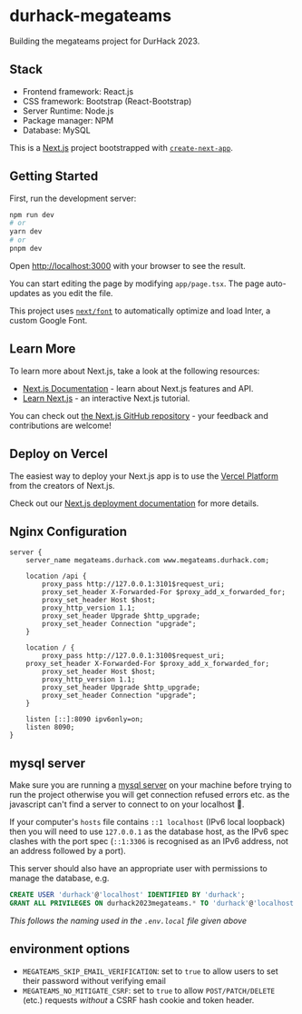 # durhack-megateams

Building the megateams project for DurHack 2023.

## Stack
- Frontend framework: React.js
- CSS framework: Bootstrap (React-Bootstrap)
- Server Runtime: Node.js
- Package manager: NPM
- Database: MySQL


This is a [Next.js](https://nextjs.org/) project bootstrapped with [`create-next-app`](https://github.com/vercel/next.js/tree/canary/packages/create-next-app).

## Getting Started

First, run the development server:

```bash
npm run dev
# or
yarn dev
# or
pnpm dev
```

Open [http://localhost:3000](http://localhost:3000) with your browser to see the result.

You can start editing the page by modifying `app/page.tsx`. The page auto-updates as you edit the file.

This project uses [`next/font`](https://nextjs.org/docs/basic-features/font-optimization) to automatically optimize and load Inter, a custom Google Font.

## Learn More

To learn more about Next.js, take a look at the following resources:

- [Next.js Documentation](https://nextjs.org/docs) - learn about Next.js features and API.
- [Learn Next.js](https://nextjs.org/learn) - an interactive Next.js tutorial.

You can check out [the Next.js GitHub repository](https://github.com/vercel/next.js/) - your feedback and contributions are welcome!

## Deploy on Vercel

The easiest way to deploy your Next.js app is to use the [Vercel Platform](https://vercel.com/new?utm_medium=default-template&filter=next.js&utm_source=create-next-app&utm_campaign=create-next-app-readme) from the creators of Next.js.

Check out our [Next.js deployment documentation](https://nextjs.org/docs/deployment) for more details.

## Nginx Configuration
```
server {
    server_name megateams.durhack.com www.megateams.durhack.com;
    
    location /api {
        proxy_pass http://127.0.0.1:3101$request_uri;
        proxy_set_header X-Forwarded-For $proxy_add_x_forwarded_for;
        proxy_set_header Host $host;
        proxy_http_version 1.1;
        proxy_set_header Upgrade $http_upgrade;
        proxy_set_header Connection "upgrade";
    }

    location / {
        proxy_pass http://127.0.0.1:3100$request_uri;
	proxy_set_header X-Forwarded-For $proxy_add_x_forwarded_for;
        proxy_set_header Host $host;
        proxy_http_version 1.1;
        proxy_set_header Upgrade $http_upgrade;
        proxy_set_header Connection "upgrade";
    }

    listen [::]:8090 ipv6only=on;
    listen 8090;
}
```

## mysql server

Make sure you are running a [mysql server](https://dev.mysql.com/doc/refman/8.1/en/installing.html) 
on your machine before trying to run the project otherwise you will get connection refused errors etc.
as the javascript can't find a server to connect to on your localhost 🥲.

If your computer's `hosts` file contains `::1 localhost` (IPv6 local loopback) then you will need to use 
`127.0.0.1` as the database host, as the IPv6 spec clashes with the port spec (`::1:3306` is recognised as an IPv6 address,
not an address followed by a port).

This server should also have an appropriate user with permissions to manage the database, e.g.
```sql
CREATE USER 'durhack'@'localhost' IDENTIFIED BY 'durhack';
GRANT ALL PRIVILEGES ON durhack2023megateams.* TO 'durhack'@'localhost'
```
_This follows the naming used in the `.env.local` file given above_


## environment options
- `MEGATEAMS_SKIP_EMAIL_VERIFICATION`: set to `true` to allow users to set their password without verifying email
- `MEGATEAMS_NO_MITIGATE_CSRF`: set to `true` to allow `POST/PATCH/DELETE` (etc.) requests 
_without_ a CSRF hash cookie and token header.
